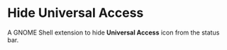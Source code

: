# Hide Universal Access

A GNOME Shell extension to hide **Universal Access** icon from the status bar.
